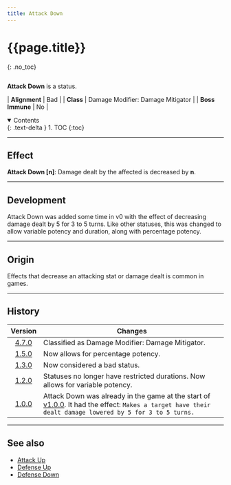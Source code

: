 ```yaml
---
title: Attack Down
---
```


# {{page.title}}
{: .no_toc}

<div class="row">
<div class="column content" markdown="1">

**Attack Down** is a status.

| **Alignment** | Bad |
| **Class** | Damage Modifier: Damage Mitigator |
| **Boss Immune** | No |

</div>
<div class="column toc" markdown="1">
<details open markdown="block">
<summary>
Contents
</summary>
{: .text-delta }
1. TOC
{:toc}
</details>
</div>
</div> 

---

## Effect

**Attack Down \[n\]**: Damage dealt by the affected is decreased by **n**.

---

## Development

Attack Down was added some time in v0 with the effect of decreasing damage dealt by 5 for 3 to 5 turns. Like other statuses, this was changed to allow variable potency and duration, along with percentage potency.

---

## Origin

Effects that decrease an attacking stat or damage dealt is common in games.

---

## History

| Version | Changes |
| :---: | --- |
| [4.7.0](v4#v4.7.0) | Classified as Damage Modifier: Damage Mitigator. |
| [1.5.0](v1#v1.5.0) | Now allows for percentage potency. |
| [1.3.0](v1#v1.3.0) | Now considered a bad status. |
| [1.2.0](v1#v1.2.0) | Statuses no longer have restricted durations. Now allows for variable potency. |
| [1.0.0](v1#v1.0.0) | Attack Down was already in the game at the start of [v1.0.0](v1#v1.0.0). It had the effect: `Makes a target have their dealt damage lowered by 5 for 3 to 5 turns.` |

---

## See also

- [Attack Up](attack_up)
- [Defense Up](defense_up)
- [Defense Down](defense_down)